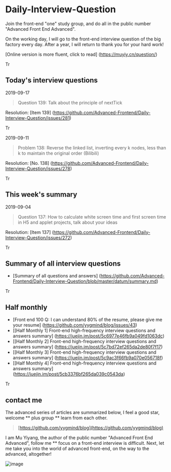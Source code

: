 # Daily-Interview-Question

Join the front-end "one" study group, and do all in the public number "Advanced Front End Advanced".

On the working day, I will go to the front-end interview question of the big factory every day. After a year, I will return to thank you for your hard work!

[Online version is more fluent, click to read] (https://muyiy.cn/question/)

Tr




## Today's interview questions
2019-09-17

> Question 139: Talk about the principle of nextTick



Resolution: [Item 139] (https://github.com/Advanced-Frontend/Daily-Interview-Question/issues/281)

Tr



2019-09-11

> Problem 138: Reverse the linked list, inverting every k nodes, less than k to maintain the original order (Bilibili)
>



Resolution: [No. 138] (https://github.com/Advanced-Frontend/Daily-Interview-Question/issues/278)

Tr




## This week's summary

2019-09-04

> Question 137: How to calculate white screen time and first screen time in H5 and applet projects, talk about your ideas



Resolution: [Item 137] (https://github.com/Advanced-Frontend/Daily-Interview-Question/issues/272)

Tr




## Summary of all interview questions

- [Summary of all questions and answers] (https://github.com/Advanced-Frontend/Daily-Interview-Question/blob/master/datum/summary.md)

Tr


## Half monthly

- [Front end 100 Q: I can understand 80% of the resume, please give me your resume] (https://github.com/yygmind/blog/issues/43)
- [[Half Monthly 1] Front-end high-frequency interview questions and answers summary] (https://juejin.im/post/5c6977e46fb9a049fd1063dc)
- [[Half Monthly 2] Front-end high-frequency interview questions and answers summary] (https://juejin.im/post/5c7bd72ef265da2de80f7f17)
- [[Half Monthly 3] Front-end high-frequency interview questions and answers summary] (https://juejin.im/post/5c9ac3f66fb9a070e056718f)
- [[Half Monthly 4] Front-end high-frequency interview questions and answers summary] (https://juejin.im/post/5cb3376bf265da039c0543da)

Tr



## contact me

The advanced series of articles are summarized below, I feel a good star, welcome ** plus group ** learn from each other.

> [https://github.com/yygmind/blog](https://github.com/yygmind/blog)

I am Mu Yiyang, the author of the public number "Advanced Front End Advanced", follow me ** focus on a front-end interview is difficult. Next, let me take you into the world of advanced front-end, on the way to the advanced, altogether!

![image](https://github.com/yygmind/blog/raw/master/images/weixin_re.png)
